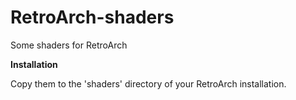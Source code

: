 RetroArch-shaders
=================

Some shaders for RetroArch

**Installation**

Copy them to the 'shaders' directory of your RetroArch installation.
